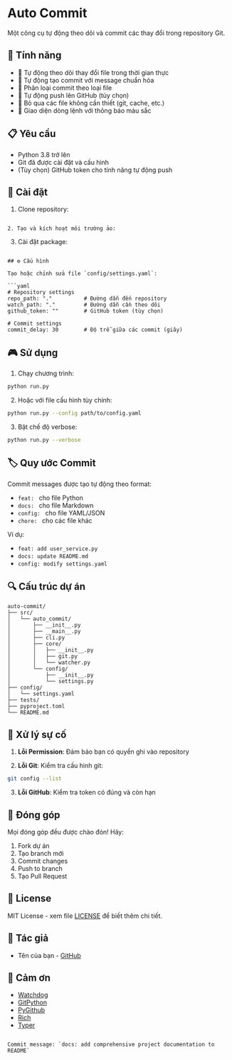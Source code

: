 # Auto Commit

Một công cụ tự động theo dõi và commit các thay đổi trong repository Git.

## 🌟 Tính năng

- 🔄 Tự động theo dõi thay đổi file trong thời gian thực
- 📝 Tự động tạo commit với message chuẩn hóa
- 🎨 Phân loại commit theo loại file
- 🚀 Tự động push lên GitHub (tùy chọn)
- 🎯 Bỏ qua các file không cần thiết (git, cache, etc.)
- 🌈 Giao diện dòng lệnh với thông báo màu sắc

## 📋 Yêu cầu

- Python 3.8 trở lên
- Git đã được cài đặt và cấu hình
- (Tùy chọn) GitHub token cho tính năng tự động push

## 🚀 Cài đặt

1. Clone repository:
```

2. Tạo và kích hoạt môi trường ảo:
```

3. Cài đặt package:
```

## ⚙️ Cấu hình

Tạo hoặc chỉnh sửa file `config/settings.yaml`:

```yaml
# Repository settings
repo_path: "."          # Đường dẫn đến repository
watch_path: "."         # Đường dẫn cần theo dõi
github_token: ""        # GitHub token (tùy chọn)

# Commit settings
commit_delay: 30        # Độ trễ giữa các commit (giây)
```

## 🎮 Sử dụng

1. Chạy chương trình:
```bash
python run.py
```

2. Hoặc với file cấu hình tùy chỉnh:
```bash
python run.py --config path/to/config.yaml
```

3. Bật chế độ verbose:
```bash
python run.py --verbose
```

## 🏷️ Quy ước Commit

Commit messages được tạo tự động theo format:
- `feat: ` cho file Python
- `docs: ` cho file Markdown
- `config: ` cho file YAML/JSON
- `chore: ` cho các file khác

Ví dụ:
- `feat: add user_service.py`
- `docs: update README.md`
- `config: modify settings.yaml`

## 🔍 Cấu trúc dự án

```
auto-commit/
├── src/
│   └── auto_commit/
│       ├── __init__.py
│       ├── __main__.py
│       ├── cli.py
│       ├── core/
│       │   ├── __init__.py
│       │   ├── git.py
│       │   └── watcher.py
│       └── config/
│           ├── __init__.py
│           └── settings.py
├── config/
│   └── settings.yaml
├── tests/
├── pyproject.toml
└── README.md
```

## 🐛 Xử lý sự cố

1. **Lỗi Permission**: Đảm bảo bạn có quyền ghi vào repository

2. **Lỗi Git**: Kiểm tra cấu hình git:
```bash
git config --list
```

3. **Lỗi GitHub**: Kiểm tra token có đúng và còn hạn

## 🤝 Đóng góp

Mọi đóng góp đều được chào đón! Hãy:
1. Fork dự án
2. Tạo branch mới
3. Commit changes
4. Push to branch
5. Tạo Pull Request

## 📝 License

MIT License - xem file [LICENSE](LICENSE) để biết thêm chi tiết.

## 👥 Tác giả

- Tên của bạn - [GitHub](link_github_của_bạn)

## 🙏 Cảm ơn

- [Watchdog](https://github.com/gorakhargosh/watchdog)
- [GitPython](https://github.com/gitpython-developers/GitPython)
- [PyGithub](https://github.com/PyGithub/PyGithub)
- [Rich](https://github.com/Textualize/rich)
- [Typer](https://github.com/tiangolo/typer)
```

Commit message: `docs: add comprehensive project documentation to README`